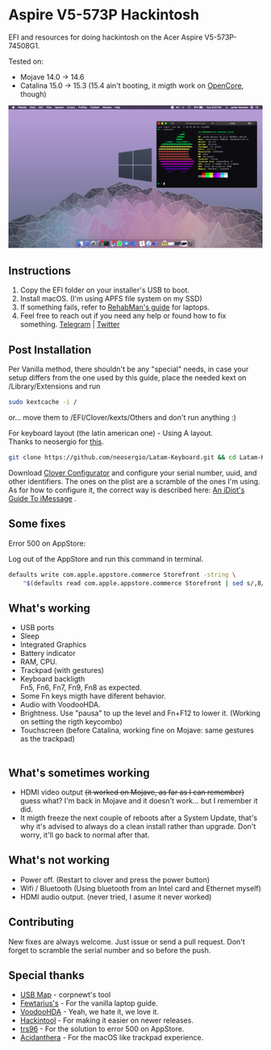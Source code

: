 # Aspire V5-573P Hackintosh
EFI and resources for doing hackintosh on the Acer Aspire V5-573P-74508G1.

Tested on:

- Mojave 14.0 -> 14.6
- Catalina 15.0 -> 15.3 (15.4 ain't booting, it migth work on [OpenCore](https://github.com/xtrs84zk/Aspire-V5-573P-Hackintosh/tree/OpenCore), though)

![Screenshot](screenshot.png)
## Instructions
1. Copy the EFI folder on your installer's USB to boot. <br/>
2. Install macOS. (I'm using APFS file system on my SSD) <br/>
3. If something fails, refer to [RehabMan's guide](https://www.tonymacx86.com/threads/guide-booting-the-os-x-installer-on-laptops-with-clover.148093/) for laptops. <br/>
4. Feel free to reach out if you need any help or found how to fix something. [Telegram](https://t.me/xtrs84zk) | [Twitter](https://twitter.com/xtrs84zk) 

## Post Installation
Per Vanilla method, there shouldn't be any "special" needs, in case your setup differs from the one used by this guide, place the needed kext on /Library/Extensions and run
```bash
sudo kextcache -i / 
```
or... move them to /EFI/Clover/kexts/Others and don't run anything :)

For keyboard layout (the latin american one) - Using A layout. <br/>
Thanks to neosergio for [this](https://github.com/neosergio/Latam-Keyboard). 

```bash
git clone https://github.com/neosergio/Latam-Keyboard.git && cd Latam-Keyboard && cp -v Latam*.* ~/Library/Keyboard\ Layouts/
```

Download [Clover Configurator](https://mackie100projects.altervista.org/download-clover-configurator/) and configure your serial number, uuid, and other identifiers. The ones on the plist are a scramble of the ones I'm using. As for how to configure it, the correct way is described here: [An iDiot's Guide To iMessage](https://www.tonymacx86.com/threads/an-idiots-guide-to-imessage.196827/) .

## Some fixes

Error 500 on AppStore:

Log out of the AppStore and run this command in terminal.

```bash
defaults write com.apple.appstore.commerce Storefront -string \
    "$(defaults read com.apple.appstore.commerce Storefront | sed s/,8/,13/)"
```

## What's working
* USB ports <br/>
* Sleep <br/>
* Integrated Graphics <br/>
* Battery indicator <br/>
* RAM, CPU. <br/>
* Trackpad (with gestures) <br/>
* Keyboard backligth <br/>Fn5, Fn6, Fn7, Fn9, Fn8 as expected. <br/>
* Some Fn keys migth have diferent behavior.
* Audio with VoodooHDA. 
* Brightness. Use "pausa" to up the level and Fn+F12 to lower it. (Working on setting the rigth keycombo)
* Touchscreen (before Catalina, working fine on Mojave: same gestures as the trackpad) <br/> <br/>

## What's sometimes working
* HDMI video output ~~(it worked on Mojave, as far as I can remember)~~ guess what? I'm back in Mojave and it doesn't work... but I remember it did.<br/>
* It migth freeze the next couple of reboots after a System Update, that's why it's advised to always do a clean install rather than upgrade. Don't worry, it'll go back to normal after that. 

## What's not working
* Power off. (Restart to clover and press the power button) <br/>
* Wifi / Bluetooth (Using bluetooth from an Intel card and Ethernet myself) <br/>
* HDMI audio output. (never tried, I asume it never worked)

## Contributing

New fixes are always welcome. Just issue or send a pull request. Don't forget to scramble the serial number and so before the push. 

## Special thanks
* [USB Map](https://github.com/corpnewt/USBMap) - corpnewt's tool <br/>
* [Fewtarius's](https://fewtarius.gitbook.io/laptopguide/) - For the vanilla laptop guide. <br/>
* [VoodooHDA](https://github.com/chris1111/VoodooHDA-2.9.2-Clover-V14) - Yeah, we hate it, we love it. <br/>
* [Hackintool](https://www.tonymacx86.com/threads/release-hackintool-v2-8-6.254559/) - For making it easier on newer releases. <br/>
* [trs96](https://www.tonymacx86.com/threads/appstore-the-operation-couldnt-be-completed-com-apple-commerce-client-error-500.270957/post-1912788) -  For the solution to error 500 on AppStore. <br/>
* [Acidanthera](https://github.com/acidanthera/VoodooPS2) - For the macOS like trackpad experience.